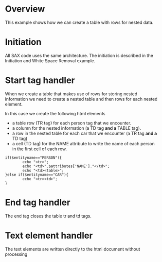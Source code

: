# Overview
This example shows how we can create a table with rows for nested data.

# Initiation
All SAX code uses the same architecture. The initiation is described in the Initiation and White Space Removal example.

# Start tag handler
When we create a table that makes use of rows for storing nested information we need to create a nested table and then rows for each nested element.

In this case we create the following html elements
* a table row (TR tag) for each person tag that we encounter.
* a column for the nested information (a TD tag **and a** TABLE tag).
* a row in the nested table for each car that we encounter (a TR tag **and a** TD tag)
* a cell (TD tag) for the NAME attribute to write the name of each person in the first cell of each row.

~~~
if($entityname=="PERSON"){
		echo "<tr>";
		echo "<td>".$attributes['NAME']."</td>";
		echo "<td><table>";
}else if($entityname=="CAR"){
		echo "<tr><td>";			
}
~~~

# End tag handler
The end tag closes the table tr and td tags.

# Text element handler
The text elements are written directly to the html document without processing